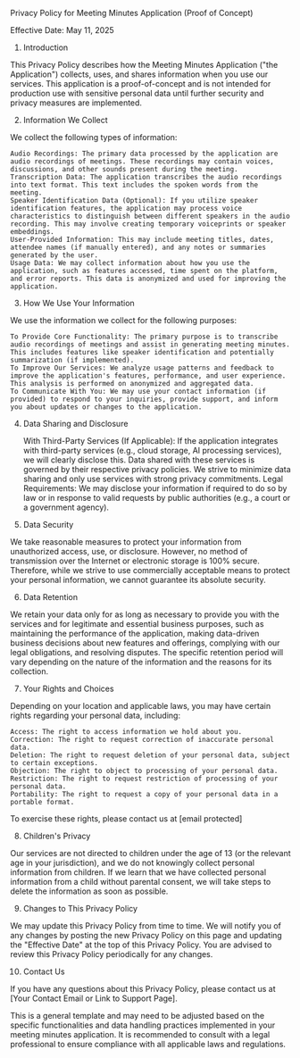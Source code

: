 Privacy Policy for Meeting Minutes Application (Proof of Concept)

Effective Date: May 11, 2025

1. Introduction

This Privacy Policy describes how the Meeting Minutes Application ("the Application") collects, uses, and shares information when you use our services. This application is a proof-of-concept and is not intended for production use with sensitive personal data until further security and privacy measures are implemented.

2. Information We Collect

We collect the following types of information:

    Audio Recordings: The primary data processed by the application are audio recordings of meetings. These recordings may contain voices, discussions, and other sounds present during the meeting.
    Transcription Data: The application transcribes the audio recordings into text format. This text includes the spoken words from the meeting.
    Speaker Identification Data (Optional): If you utilize speaker identification features, the application may process voice characteristics to distinguish between different speakers in the audio recording. This may involve creating temporary voiceprints or speaker embeddings.
    User-Provided Information: This may include meeting titles, dates, attendee names (if manually entered), and any notes or summaries generated by the user.
    Usage Data: We may collect information about how you use the application, such as features accessed, time spent on the platform, and error reports. This data is anonymized and used for improving the application.

3. How We Use Your Information

We use the information we collect for the following purposes:

    To Provide Core Functionality: The primary purpose is to transcribe audio recordings of meetings and assist in generating meeting minutes. This includes features like speaker identification and potentially summarization (if implemented).
    To Improve Our Services: We analyze usage patterns and feedback to improve the application's features, performance, and user experience. This analysis is performed on anonymized and aggregated data.
    To Communicate With You: We may use your contact information (if provided) to respond to your inquiries, provide support, and inform you about updates or changes to the application.

4. Data Sharing and Disclosure

    With Third-Party Services (If Applicable): If the application integrates with third-party services (e.g., cloud storage, AI processing services), we will clearly disclose this. Data shared with these services is governed by their respective privacy policies. We strive to minimize data sharing and only use services with strong privacy commitments.
    Legal Requirements: We may disclose your information if required to do so by law or in response to valid requests by public authorities (e.g., a court or a government agency).

5. Data Security

We take reasonable measures to protect your information from unauthorized access, use, or disclosure. However, no method of transmission over the Internet or electronic storage is 100% secure. Therefore, while we strive to use commercially acceptable means to protect your personal information, we cannot guarantee its absolute security.

6. Data Retention

We retain your data only for as long as necessary to provide you with the services and for legitimate and essential business purposes, such as maintaining the performance of the application, making data-driven business decisions about new features and offerings, complying with our legal obligations, and resolving disputes. The specific retention period will vary depending on the nature of the information and the reasons for its collection.

7. Your Rights and Choices

Depending on your location and applicable laws, you may have certain rights regarding your personal data, including:

    Access: The right to access information we hold about you.
    Correction: The right to request correction of inaccurate personal data.
    Deletion: The right to request deletion of your personal data, subject to certain exceptions.
    Objection: The right to object to processing of your personal data.
    Restriction: The right to request restriction of processing of your personal data.
    Portability: The right to request a copy of your personal data in a portable format.

To exercise these rights, please contact us at [email protected]

8. Children's Privacy

Our services are not directed to children under the age of 13 (or the relevant age in your jurisdiction), and we do not knowingly collect personal information from children. If we learn that we have collected personal information from a child without parental consent, we will take steps to delete the information as soon as possible.

9. Changes to This Privacy Policy

We may update this Privacy Policy from time to time. We will notify you of any changes by posting the new Privacy Policy on this page and updating the "Effective Date" at the top of this Privacy Policy. You are advised to review this Privacy Policy periodically for any changes.

10. Contact Us

If you have any questions about this Privacy Policy, please contact us at [Your Contact Email or Link to Support Page].

This is a general template and may need to be adjusted based on the specific functionalities and data handling practices implemented in your meeting minutes application. It is recommended to consult with a legal professional to ensure compliance with all applicable laws and regulations.
